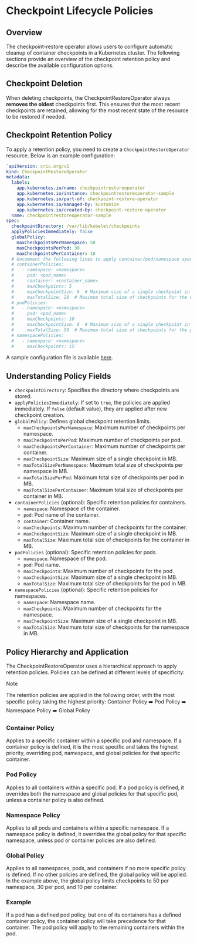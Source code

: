 
# Checkpoint Lifecycle Policies

## Overview

The checkpoint-restore operator allows users to configure automatic cleanup of container checkpoints in a Kubernetes cluster. The following sections provide an overview of the checkpoint retention policy and describe the available configuration options.

## Checkpoint Deletion

When deleting checkpoints, the CheckpointRestoreOperator always **removes the oldest** checkpoints first. This ensures that the most recent checkpoints are retained, allowing for the most recent state of the resource to be restored if needed.

## Checkpoint Retention Policy

To apply a retention policy, you need to create a `CheckpointRestoreOperator` resource. Below is an example configuration:
```yaml
`apiVersion: criu.org/v1
kind: CheckpointRestoreOperator
metadata:
  labels:
    app.kubernetes.io/name: checkpointrestoreoperator
    app.kubernetes.io/instance: checkpointrestoreoperator-sample
    app.kubernetes.io/part-of: checkpoint-restore-operator
    app.kubernetes.io/managed-by: kustomize
    app.kubernetes.io/created-by: checkpoint-restore-operator
  name: checkpointrestoreoperator-sample
spec:
  checkpointDirectory: /var/lib/kubelet/checkpoints
  applyPoliciesImmediately: false
  globalPolicy:
    maxCheckpointsPerNamespace: 50
    maxCheckpointsPerPod: 30
    maxCheckpointsPerContainer: 10
  # Uncomment the following lines to apply container/pod/namespace specific retention policies
  # containerPolicies:
  #   - namespace: <namespace>
  #     pod: <pod_name>
  #     container: <container_name>
  #     maxCheckpoints: 5
  #     maxCheckpointSize: 6  # Maximum size of a single checkpoint in MB
  #     maxTotalSize: 20  # Maximum total size of checkpoints for the container in MB
  # podPolicies:
  #   - namespace: <namespace>
  #     pod: <pod_name>
  #     maxCheckpoints: 10
  #     maxCheckpointSize: 8  # Maximum size of a single checkpoint in MB
  #     maxTotalSize: 50  # Maximum total size of checkpoints for the pod in MB
  # namespacePolicies:
  #   - namespace: <namespace>
  #     maxCheckpoints: 15` 
```
A sample configuration file is available [here](/config/samples/_v1_checkpointrestoreoperator.yaml).

## Understanding Policy Fields

-   `checkpointDirectory`: Specifies the directory where checkpoints are stored.
-   `applyPoliciesImmediately`: If set to `true`, the policies are applied immediately. If `false` (default value), they are applied after new checkpoint creation.
-   `globalPolicy`: Defines global checkpoint retention limits.
    -   `maxCheckpointsPerNamespace`: Maximum number of checkpoints per namespace.
    -   `maxCheckpointsPerPod`: Maximum number of checkpoints per pod.
    -   `maxCheckpointsPerContainer`: Maximum number of checkpoints per container.
    -   `maxCheckpointSize`: Maximum size of a single checkpoint in MB.
    -   `maxTotalSizePerNamespace`: Maximum total size of checkpoints per namespace in MB.
    -   `maxTotalSizePerPod`: Maximum total size of checkpoints per pod in MB.
    -   `maxTotalSizePerContainer`: Maximum total size of checkpoints per container in MB.
-   `containerPolicies` (optional): Specific retention policies for containers.
    -   `namespace`: Namespace of the container.
    -   `pod`: Pod name of the container.
    -   `container`: Container name.
    -   `maxCheckpoints`: Maximum number of checkpoints for the container.
    -   `maxCheckpointSize`: Maximum size of a single checkpoint in MB.
    -   `maxTotalSize`: Maximum total size of checkpoints for the container in MB.
-   `podPolicies` (optional): Specific retention policies for pods.
    -   `namespace`: Namespace of the pod.
    -   `pod`: Pod name.
    -   `maxCheckpoints`: Maximum number of checkpoints for the pod.
    -   `maxCheckpointSize`: Maximum size of a single checkpoint in MB.
    -   `maxTotalSize`: Maximum total size of checkpoints for the pod in MB.
-   `namespacePolicies` (optional): Specific retention policies for namespaces.
    -   `namespace`: Namespace name.
    -   `maxCheckpoints`: Maximum number of checkpoints for the namespace.
    -   `maxCheckpointSize`: Maximum size of a single checkpoint in MB.
    -   `maxTotalSize`: Maximum total size of checkpoints for the namespace in MB.

## Policy Hierarchy and Application

The CheckpointRestoreOperator uses a hierarchical approach to apply retention policies. Policies can be defined at different levels of specificity:

> [!NOTE]
> The retention policies are applied in the following order, with the most specific policy taking the highest priority:
> Container Policy :arrow_right: Pod Policy :arrow_right: Namespace Policy :arrow_right: Global Policy

### Container Policy
Applies to a specific container within a specific pod and namespace. If a container policy is defined, it is the most specific and takes the highest priority, overriding pod, namespace, and global policies for that specific container.

### Pod Policy
Applies to all containers within a specific pod. If a pod policy is defined, it overrides both the namespace and global policies for that specific pod, unless a container policy is also defined.

### Namespace Policy
Applies to all pods and containers within a specific namespace. If a namespace policy is defined, it overrides the global policy for that specific namespace, unless pod or container policies are also defined.

### Global Policy
Applies to all namespaces, pods, and containers if no more specific policy is defined. If no other policies are defined, the global policy will be applied. In the example above, the global policy limits checkpoints to 50 per namespace, 30 per pod, and 10 per container.

### Example

If a pod has a defined pod policy, but one of its containers has a defined container policy, the container policy will take precedence for that container. The pod policy will apply to the remaining containers within the pod.
